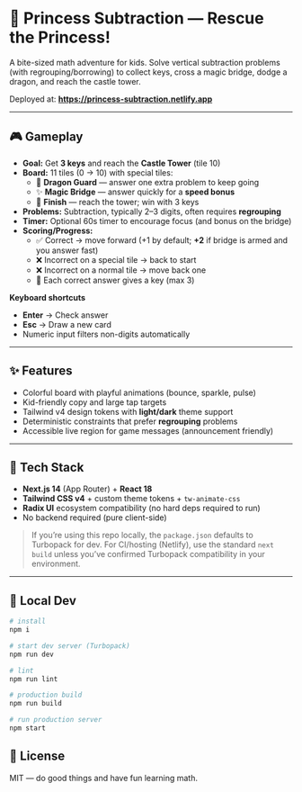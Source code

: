 # 👑 Princess Subtraction — Rescue the Princess!

A bite-sized math adventure for kids. Solve vertical subtraction problems (with regrouping/borrowing) to collect keys, cross a magic bridge, dodge a dragon, and reach the castle tower.

Deployed at: **https://princess-subtraction.netlify.app**

---

## 🎮 Gameplay

- **Goal:** Get **3 keys** and reach the **Castle Tower** (tile 10)
- **Board:** 11 tiles (0 → 10) with special tiles:
  - 🐉 **Dragon Guard** — answer one extra problem to keep going
  - ✨ **Magic Bridge** — answer quickly for a **speed bonus**
  - 🏰 **Finish** — reach the tower; win with 3 keys
- **Problems:** Subtraction, typically 2–3 digits, often requires **regrouping**
- **Timer:** Optional 60s timer to encourage focus (and bonus on the bridge)
- **Scoring/Progress:**
  - ✅ Correct → move forward (+1 by default; **+2** if bridge is armed and you answer fast)
  - ❌ Incorrect on a special tile → back to start
  - ❌ Incorrect on a normal tile → move back one
  - 🔑 Each correct answer gives a key (max 3)

**Keyboard shortcuts**

- **Enter** → Check answer
- **Esc** → Draw a new card
- Numeric input filters non-digits automatically

---

## ✨ Features

- Colorful board with playful animations (bounce, sparkle, pulse)
- Kid-friendly copy and large tap targets
- Tailwind v4 design tokens with **light/dark** theme support
- Deterministic constraints that prefer **regrouping** problems
- Accessible live region for game messages (announcement friendly)

---

## 🧱 Tech Stack

- **Next.js 14** (App Router) + **React 18**
- **Tailwind CSS v4** + custom theme tokens + `tw-animate-css`
- **Radix UI** ecosystem compatibility (no hard deps required to run)
- No backend required (pure client-side)

> If you’re using this repo locally, the `package.json` defaults to Turbopack for dev. For CI/hosting (Netlify), use the standard `next build` unless you’ve confirmed Turbopack compatibility in your environment.

---

## 🚀 Local Dev

```bash
# install
npm i

# start dev server (Turbopack)
npm run dev

# lint
npm run lint

# production build
npm run build

# run production server
npm start

```

## 📄 License

MIT — do good things and have fun learning math.
